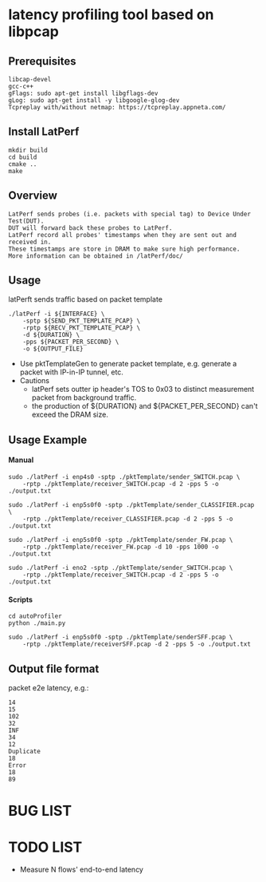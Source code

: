 # latency profiling tool based on libpcap

## Prerequisites
```
libcap-devel
gcc-c++
gFlags: sudo apt-get install libgflags-dev
gLog: sudo apt-get install -y libgoogle-glog-dev
Tcpreplay with/without netmap: https://tcpreplay.appneta.com/
```

## Install LatPerf
```
mkdir build
cd build
cmake ..
make
```

## Overview
```
LatPerf sends probes (i.e. packets with special tag) to Device Under Test(DUT).
DUT will forward back these probes to LatPerf.
LatPerf record all probes' timestamps when they are sent out and received in.
These timestamps are store in DRAM to make sure high performance.
More information can be obtained in /latPerf/doc/
```

## Usage
latPerft sends traffic based on packet template

```
./latPerf -i ${INTERFACE} \
    -sptp ${SEND_PKT_TEMPLATE_PCAP} \
    -rptp ${RECV_PKT_TEMPLATE_PCAP} \
    -d ${DURATION} \
    -pps ${PACKET_PER_SECOND} \
    -o ${OUTPUT_FILE}
```

* Use pktTemplateGen to generate packet template, e.g. generate a packet with IP-in-IP tunnel, etc.
* Cautions
    * latPerf sets outter ip header's TOS to 0x03 to distinct measurement packet from background traffic.
    * the production of ${DURATION} and ${PACKET_PER_SECOND} can't exceed the DRAM size.

## Usage Example
#### Manual
```
sudo ./latPerf -i enp4s0 -sptp ./pktTemplate/sender_SWITCH.pcap \
    -rptp ./pktTemplate/receiver_SWITCH.pcap -d 2 -pps 5 -o ./output.txt

sudo ./latPerf -i enp5s0f0 -sptp ./pktTemplate/sender_CLASSIFIER.pcap \
    -rptp ./pktTemplate/receiver_CLASSIFIER.pcap -d 2 -pps 5 -o ./output.txt

sudo ./latPerf -i enp5s0f0 -sptp ./pktTemplate/sender_FW.pcap \
    -rptp ./pktTemplate/receiver_FW.pcap -d 10 -pps 1000 -o ./output.txt

sudo ./latPerf -i eno2 -sptp ./pktTemplate/sender_SWITCH.pcap \
    -rptp ./pktTemplate/receiver_SWITCH.pcap -d 2 -pps 5 -o ./output.txt
```

#### Scripts
```
cd autoProfiler
python ./main.py
```

```
sudo ./latPerf -i enp5s0f0 -sptp ./pktTemplate/senderSFF.pcap \
    -rptp ./pktTemplate/receiverSFF.pcap -d 2 -pps 5 -o ./output.txt
```

## Output file format
packet e2e latency, e.g.:
```
14
15
102
32
INF
34
12
Duplicate
18
Error
18
89
```

# BUG LIST

# TODO LIST
* Measure N flows' end-to-end latency 
